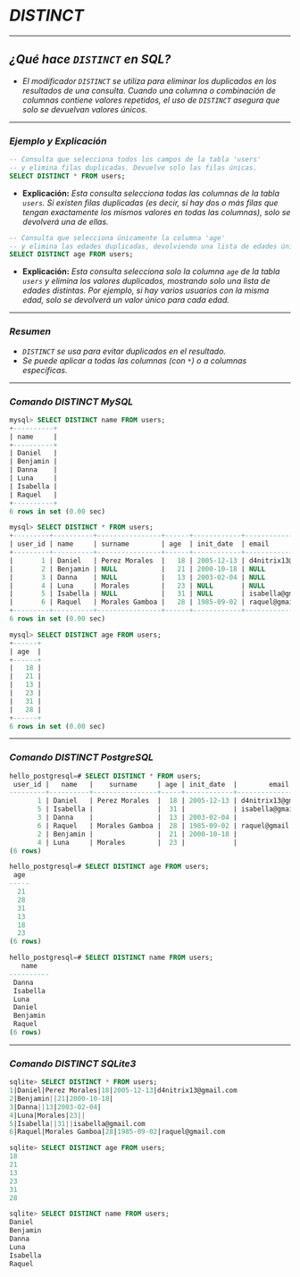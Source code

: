 <!-- Autor: Daniel Benjamin Perez Morales -->
<!-- GitHub: https://github.com/D4nitrix13 -->
<!-- Correo electrónico: danielperezdev@proton.me -->

# ***DISTINCT***

---

## ***¿Qué hace `DISTINCT` en SQL?***

- *El modificador `DISTINCT` se utiliza para eliminar los duplicados en los resultados de una consulta. Cuando una columna o combinación de columnas contiene valores repetidos, el uso de `DISTINCT` asegura que solo se devuelvan valores únicos.*

---

### ***Ejemplo y Explicación***

```sql
-- Consulta que selecciona todos los campos de la tabla 'users'
-- y elimina filas duplicadas. Devuelve solo las filas únicas.
SELECT DISTINCT * FROM users;
```

- **Explicación:** *Esta consulta selecciona todas las columnas de la tabla `users`. Si existen filas duplicadas (es decir, si hay dos o más filas que tengan exactamente los mismos valores en todas las columnas), solo se devolverá una de ellas.*

```sql
-- Consulta que selecciona únicamente la columna 'age'
-- y elimina las edades duplicadas, devolviendo una lista de edades únicas.
SELECT DISTINCT age FROM users;
```

- **Explicación:** *Esta consulta selecciona solo la columna `age` de la tabla `users` y elimina los valores duplicados, mostrando solo una lista de edades distintas. Por ejemplo, si hay varios usuarios con la misma edad, solo se devolverá un valor único para cada edad.*

---

### ***Resumen***

- *`DISTINCT` se usa para evitar duplicados en el resultado.*
- *Se puede aplicar a todas las columnas (con `*`) o a columnas específicas.*

---

### ***Comando DISTINCT MySQL***

```sql
mysql> SELECT DISTINCT name FROM users;
+----------+
| name     |
+----------+
| Daniel   |
| Benjamin |
| Danna    |
| Luna     |
| Isabella |
| Raquel   |
+----------+
6 rows in set (0.00 sec)
```

```sql
mysql> SELECT DISTINCT * FROM users;
+---------+----------+----------------+------+------------+----------------------+
| user_id | name     | surname        | age  | init_date  | email                |
+---------+----------+----------------+------+------------+----------------------+
|       1 | Daniel   | Perez Morales  |   18 | 2005-12-13 | d4nitrix13@gmail.com |
|       2 | Benjamin | NULL           |   21 | 2000-10-18 | NULL                 |
|       3 | Danna    | NULL           |   13 | 2003-02-04 | NULL                 |
|       4 | Luna     | Morales        |   23 | NULL       | NULL                 |
|       5 | Isabella | NULL           |   31 | NULL       | isabella@gmail.com   |
|       6 | Raquel   | Morales Gamboa |   28 | 1985-09-02 | raquel@gmail.com     |
+---------+----------+----------------+------+------------+----------------------+
6 rows in set (0.00 sec)
```

```sql
mysql> SELECT DISTINCT age FROM users;
+------+
| age  |
+------+
|   18 |
|   21 |
|   13 |
|   23 |
|   31 |
|   28 |
+------+
6 rows in set (0.00 sec)
```

---

### ***Comando DISTINCT PostgreSQL***

```sql
hello_postgresql=# SELECT DISTINCT * FROM users;
 user_id |   name   |    surname     | age | init_date  |        email
---------+----------+----------------+-----+------------+----------------------
       1 | Daniel   | Perez Morales  |  18 | 2005-12-13 | d4nitrix13@gmail.com
       5 | Isabella |                |  31 |            | isabella@gmail.com
       3 | Danna    |                |  13 | 2003-02-04 |
       6 | Raquel   | Morales Gamboa |  28 | 1985-09-02 | raquel@gmail.com
       2 | Benjamin |                |  21 | 2000-10-18 |
       4 | Luna     | Morales        |  23 |            |
(6 rows)
```

```sql
hello_postgresql=# SELECT DISTINCT age FROM users;
 age
-----
  21
  28
  31
  13
  18
  23
(6 rows)
```

```sql
hello_postgresql=# SELECT DISTINCT name FROM users;
   name
----------
 Danna
 Isabella
 Luna
 Daniel
 Benjamin
 Raquel
(6 rows)
```

---

### ***Comando DISTINCT SQLite3***

```sql
sqlite> SELECT DISTINCT * FROM users;
1|Daniel|Perez Morales|18|2005-12-13|d4nitrix13@gmail.com
2|Benjamin||21|2000-10-18|
3|Danna||13|2003-02-04|
4|Luna|Morales|23||
5|Isabella||31||isabella@gmail.com
6|Raquel|Morales Gamboa|28|1985-09-02|raquel@gmail.com
```

```sql
sqlite> SELECT DISTINCT age FROM users;
18
21
13
23
31
28
```

```sql
sqlite> SELECT DISTINCT name FROM users;
Daniel
Benjamin
Danna
Luna
Isabella
Raquel
```
